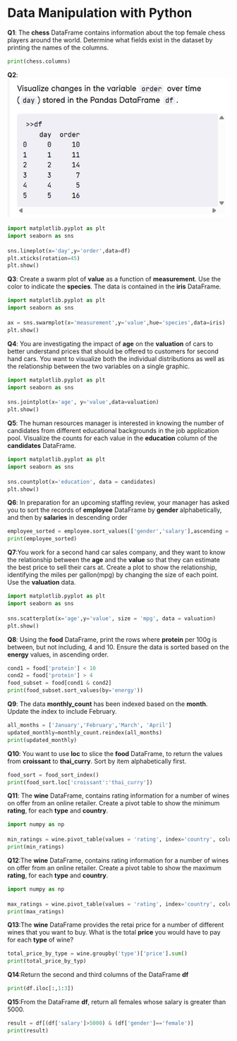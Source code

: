 # Data Manipulation with Python
**Q1**: The **chess** DataFrame contains information about the top female chess players around the world. Determine what fields exist in the dataset by printing the names of the columns.
```python
print(chess.columns)
```
**Q2**:![question](Images/2.png)
```python
import matplotlib.pyplot as plt
import seaborn as sns

sns.lineplot(x='day',y='order',data=df)
plt.xticks(rotation=45)
plt.show()
```
**Q3**: Create a swarm plot of **value** as a function of **measurement**. Use the color to indicate the **species**. The data is contained in the **iris** DataFrame.
```python
import matplotlib.pyplot as plt
import seaborn as sns

ax = sns.swarmplot(x='measurement',y='value',hue='species',data=iris)
plt.show()
```
**Q4**: You are investigating the impact of **age** on the **valuation** of cars to better understand prices that should be offered to customers for second hand cars. You want to visualize both the individual distributions as well as the relationship between the two variables on a single graphic.
```python
import matplotlib.pyplot as plt
import seaborn as sns

sns.jointplot(x='age', y='value',data=valuation)
plt.show()
```
**Q5**: The human resources manager is interested in knowing the number of candidates from different educational backgrounds in the job application pool. Visualize the counts for each value in the **education** column of the **candidates** DataFrame.
```python
import matplotlib.pyplot as plt
import seaborn as sns

sns.countplot(x='education', data = candidates)
plt.show()
```
**Q6**: In preparation for an upcoming staffing review, your manager has asked you to sort the records of **employee** DataFrame by **gender** alphabetically, and then by **salaries** in descending order
```python
employee_sorted = employee.sort_values(['gender','salary'],ascending = [True, False])
print(employee_sorted)
```
**Q7**:You work for a second hand car sales company, and they want to know the relationship between the **age** and the **value** so that they can estimate the best price to sell their cars at. Create a plot to show the relationship, identifying the miles per gallon(mpg) by changing the size of each point. Use the **valuation** data.
```python
import matplotlib.pyplot as plt
import seaborn as sns

sns.scatterplot(x='age',y='value', size = 'mpg', data = valuation)
plt.show()
```
**Q8**: Using the **food** DataFrame, print the rows where **protein** per 100g is between, but not including, 4 and 10. Ensure the data is sorted based on the **energy** values, in ascending order.
```python
cond1 = food['protein'] < 10
cond2 = food['protein'] > 4
food_subset = food[cond1 & cond2]
print(food_subset.sort_values(by='energy'))
```
**Q9**: The data **monthly_count** has been indexed based on the **month**. Update the index to include February.
```python
all_months = ['January','February','March', 'April']
updated_monthly=monthly_count.reindex(all_months)
print(updated_monthly)
```
**Q10**: You want to use **loc** to slice the **food** DataFrame, to return the values from **croissant** to **thai_curry**. Sort by item alphabetically first.
```python
food_sort = food_sort_index()
print(food_sort.loc['croissant':'thai_curry'])
```
**Q11**: The **wine** DataFrame, contains rating information for a number of wines on offer from an online retailer. Create a pivot table to show the minimum **rating**, for each **type** and **country**.
```python
import numpy as np

min_ratings = wine.pivot_table(values = 'rating', index='country', columns = 'type', aggfunc=np.min)
print(min_ratings)
```
**Q12**:The **wine** DataFrame, contains rating information for a number of wines on offer from an online retailer. Create a pivot table to show the maximum **rating**, for each **type** and **country**.
```python
import numpy as np

max_ratings = wine.pivot_table(values = 'rating', index='country', columns = 'type', aggfunc=np.max, margins=True)
print(max_ratings)
```
**Q13**:The **wine** DataFrame provides the retai price for a number of different wines that you want to buy. What is the total **price** you would have to pay for each **type** of wine?
```python
total_price_by_type = wine.groupby('type')['price'].sum()
print(total_price_by_typ)
```
**Q14**:Return the second and third columns of the DataFrame **df**
```python
print(df.iloc[:,1:3])
```
**Q15**:From the DataFrame **df**, return all females whose salary is greater than 5000.
```python
result = df[(df['salary']>5000) & (df['gender']=='female')]
print(result)
```